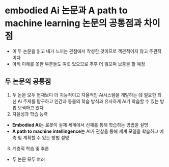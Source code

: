 # embodied Ai 논문과 A path to machine learning 논문의 공통점과 차이점
- 이 두 논문을 읽고 내가 느끼는 관점에서 작성한 것이므로 객관적이지 않고 주관적이다
- 아직 이해를 못한 부분들도 여럿 있으므로 추후 더 읽으며 보충을 할 예정


## 두 논문의 공통점
1. 두 논문 모두 현재보다 더 지능적이고 자율적인 Ai시스템을 개발하는 데 필요한 최신 Ai 주제를 탐구하고 인간과 동물의 학습 방식과 유사하게 Ai가 학습할 수 있는 방법 모색하고 있다
2. 자율성과 학습 능력
- **Embodied Ai**는 로봇이 실제 세계에서 신체를 통해 학습하는 방법을 설명
- **A path to machine intellingence**는 AI가 관찰을 통해 세계 모델을 학습하고 예측 및 계획할 수 있는 방법 설명
3. 계층적 학습 및 추론
- 두 논문 모두 여러
